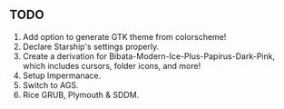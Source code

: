 ## TODO

1. Add option to generate GTK theme from colorscheme!
2. Declare Starship's settings properly.
3. Create a derivation for Bibata-Modern-Ice-Plus-Papirus-Dark-Pink, which includes cursors, folder icons, and more!
4. Setup Impermanace.
5. Switch to AGS.
6. Rice GRUB, Plymouth & SDDM.
